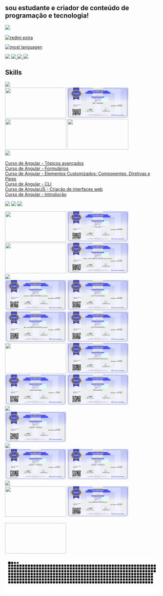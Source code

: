 
## sou estudante e criador de conteúdo de programação e tecnologia!

<img src="https://img.shields.io/github/followers/{kkgi2021}.svg?style=social&label=Follow&maxAge=2592000" />

[![redmi extra](https://github-readme-stats.vercel.app/api/pin/?username=kkgi2021&repo=kkgi2021&theme=blue-green&show_icons=true)](https://github.com/kkgi2021/)


[![most languagen](https://github-readme-stats.vercel.app/api/top-langs/?username=kkgi2021&hide=html&layout=compact&theme=blue-green&show_icons=true)](https://github.com/kkgi2021/)

<img src ="https://github-readme-stats.vercel.app/api?username=kkgi2021&theme=blue-green&show_icons=true" />

<a href="mailto:cacagimenis@gmail.com" alt="gmail" target="_blank">
<img src="https://img.shields.io/badge/-Gmail-FF0000?style=flat-square&labelColor=FF0000&logo=gmail&logoColor=white&link=mailto:cacagimenis@gmail.com" />
</a>
<a href="https://wa.me/5591991536740" alt="WhatsApp" target="_blank">
<img src="https://img.shields.io/badge/-WhatsApp-25d366?style=flat-square&labelColor=25d366&logo=whatsapp&logoColor=white&link=https://wa.me/5591991536740"/>
<a>
<a href="https://www.linkedin.com/in/claiton-gimenis-644b08148" alt="linkedin" target="_blank">
<img src="https://img.shields.io/badge/LinkedIn-%230077B5.svg?&style=flat-square&logo=linkedin&logoColor=white">
</a>

## Skills
<img src="https://img.shields.io/badge/React-20232A?style=for-the-badge&logo=react&logoColor=61DAFB" /> 
 <div>
  <img src="https://github.com/kkgi2021/claitongimenis/blob/e5581da132439f0c36fcb0b0bc5c88ca212befac/assets/react%20dominando%20componentes.png" width="200"             height="100">
  <img src="https://github.com/kkgi2021/kkgi2021/blob/main/assets/assets/react/react%20fundamentos.png" width="200" height="100">
  <img src="https://github.com/kkgi2021/kkgi2021/blob/1bfead0564a03dff1b9ea87eb1ff7dea1a334b6a/assets/assets/react/react%20topicos%20avan%C3%A7ados.png" width="200"     height="100">
  <img src="https://github.com/kkgi2021/kkgi2021/blob/main/assets/assets/react/react%20introdu%C3%A7ao.png" width="200" height="100">
 </div>
 
<img src="https://img.shields.io/badge/AngularJS-E23237?style=for-the-badge&logo=angularjs&logoColor=white" />  
  
  [Curso de Angular - Tópicos avançados](https://www.treinaweb.com.br/certificado/X5MFWH8JXSMV)  
  [Curso de Angular - Formulários ](https://www.treinaweb.com.br/certificado/DHKUZ0EVICL6)  
  [Curso de Angular - Elementos Customizados: Componentes, Diretivas e Pipes ](https://www.treinaweb.com.br/certificado/LVN5IUPPMGHI)  
  [Curso de Angular - CLI ](https://www.treinaweb.com.br/certificado/XGMAT8JWZ6QE)  
  [Curso de AngularJS - Criação de interfaces web ](https://www.treinaweb.com.br/certificado/HZCGYM0NMC4Q)  
  [Curso de Angular - Introdução ](https://www.treinaweb.com.br/certificado/Z6LREIRTXAGO)  
 
  
 <img src="https://img.shields.io/badge/HTML5-E34F26?style=for-the-badge&logo=html5&logoColor=white " /> <img src="https://img.shields.io/badge/CSS3-1572B6?style=for-the-badge&logo=css3&logoColor=white "/> <img src="https://img.shields.io/badge/Sass-CC6699?style=for-the-badge&logo=sass&logoColor=white" /> 
  <div>
   <img src="https://github.com/kkgi2021/kkgi2021/blob/main/assets/assets/HTML5%20e%20CSS3%20-%20Desenvolvimento%20web%20B%C3%A1sico.png " width="200"height="100">
   <img src="https://github.com/kkgi2021/kkgi2021/blob/main/assets/assets/css%20-sass/CSS%20-%20Sass.png" width="200"height="100">
 <img src="https://github.com/kkgi2021/kkgi2021/blob/main/assets/assets/html%20e%20css%20desenvolvimento%20avan%C3%A7ado.png " width="200"height="100">
 <img src="https://github.com/kkgi2021/kkgi2021/blob/main/assets/assets/html%20e%20css%20fundamentos.png " width="200"height="100"> 
  </div>
  
 <img src="https://img.shields.io/badge/JavaScript-F7DF1E?style=for-the-badge&logo=javascript&logoColor=black " /> 
  <div>
   <img src="https://github.com/kkgi2021/kkgi2021/blob/main/assets/assets/JavaScript%20-%20Testes%20automatizados%20com%20Jasmine.png " width="200"height="100">  
   <img src="https://github.com/kkgi2021/kkgi2021/blob/main/assets/assets/RxJS%20-%20Programa%C3%A7%C3%A3o%20reativa.png " width="200"height="100">
   <img src="https://github.com/kkgi2021/kkgi2021/blob/main/assets/assets/Npm%20-%20Gerenciador%20de%20pacotes%20para%20JavaScript.png " width="200"height="100">  
   <img src="https://github.com/kkgi2021/kkgi2021/blob/main/assets/assets/RxJS%20-%20Programa%C3%A7%C3%A3o%20reativa.png" width="200"height="100">
   <img src="https://github.com/kkgi2021/kkgi2021/blob/main/assets/assets/java%20script%20avan%C3%A7ado.png " width="200"height="100">
   <img src="https://github.com/kkgi2021/kkgi2021/blob/main/assets/assets/java%20script%20novidades%20es6.png " width="200"height="100">
   <img src="https://github.com/kkgi2021/kkgi2021/blob/main/assets/assets/java%20script%20intermediario.png " width="200"height="100">
   <img src="https://github.com/kkgi2021/kkgi2021/blob/main/assets/assets/java%20script%20basico.png " width="200"height="100">
   
</div>
  
  <img src="https://img.shields.io/badge/TypeScript-007ACC?style=for-the-badge&logo=typescript&logoColor=white " /> 
  <div>
   <img src="https://github.com/kkgi2021/kkgi2021/blob/main/assets/assets/TypeScript%20-%20Fundamentos.png " width="200"height="100">  
 </div>
  
  <img src="https://img.shields.io/badge/Bootstrap-563D7C?style=for-the-badge&logo=bootstrap&logoColor=white " /> 
  <div>
   <img src="https://github.com/kkgi2021/kkgi2021/blob/main/assets/assets/bootstrap%20componentes%20css.png" width="200"height="100"> 
   <img src="https://github.com/kkgi2021/kkgi2021/blob/main/assets/assets/bootstrap%20fundamentos.png" width="200"height="100">  
  </div>
  
  <img src="https://img.shields.io/badge/C%23-239120?style=for-the-badge&logo=c-sharp&logoColor=white " /> 
  <div>
   <img src="https://github.com/kkgi2021/kkgi2021/blob/main/assets/assets/logica%20de%20programa%C3%A7ao%20completo.png " width="200"height="100">  
   <img src="https://github.com/kkgi2021/kkgi2021/blob/main/assets/assets/logica%20orientada%20a%20objeto.png " width="200"height="100"> 
  </div>
  
  <img src=" " /> 
  <div>
   <img src=" " width="200"height="100">  
  </div>


 
![Snake animation](https://github.com/kkgi2021/kkgi2021/blob/output/github-contribution-grid-snake.svg)
